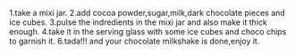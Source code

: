 1.take a mixi jar.
2.add cocoa powder,sugar,milk,dark chocolate pieces and ice cubes.
3.pulse the indredients in the mixi jar and also make it thick enough.
4.take it in the serving glass with some ice cubes and choco chips to garnish it.
6.tada!!! and your chocolate milkshake is done,enjoy it.
